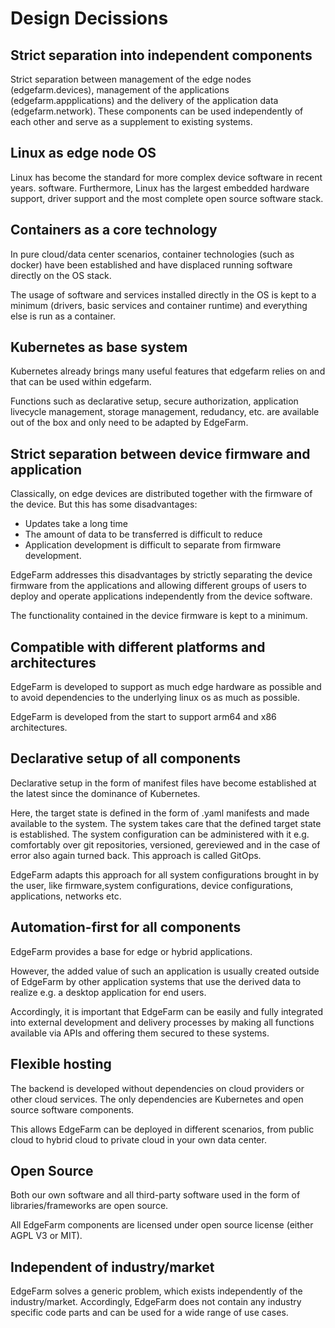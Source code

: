 # Design Decissions

## Strict separation into independent components

Strict separation between management of the edge nodes (edgefarm.devices), management of the applications (edgefarm.appplications) and the delivery of the application data (edgefarm.network).
These components can be used independently of each other and serve as a supplement to existing systems.

## Linux as edge node OS

Linux has become the standard for more complex device software in recent years.
software. Furthermore, Linux has the largest embedded hardware support,
driver support and the most complete open source software stack.

## Containers as a core technology

In pure cloud/data center scenarios, container technologies (such as docker) have been established and have displaced running software directly on the OS stack.

The usage of software and services installed directly in the OS is kept to a minimum (drivers, basic services and container runtime) and everything else is run as a container.

## Kubernetes as base system

Kubernetes already brings many useful features that edgefarm relies on and that can be used within edgefarm.

Functions such as declarative setup, secure authorization, application livecycle management, storage management, redudancy, etc. are available out of the box and only need to be adapted by EdgeFarm.

## Strict separation between device firmware and application

Classically, on edge devices are distributed together with the firmware of the device. But this has some disadvantages:

* Updates take a long time
* The amount of data to be transferred is difficult to reduce
* Application development is difficult to separate from firmware development.

EdgeFarm addresses this disadvantages by strictly separating the device firmware from the applications and allowing different groups of users to deploy and operate applications independently from the device software.

The functionality contained in the device firmware is kept to a minimum.

## Compatible with different platforms and architectures

EdgeFarm is developed to support as much edge hardware as possible and to avoid dependencies to the underlying linux os as much as possible.

EdgeFarm is developed from the start to support arm64 and x86 architectures.

## Declarative setup of all components

Declarative setup in the form of manifest files have become established at the latest since the dominance of Kubernetes.

Here, the target state is defined in the form of .yaml manifests and made available to the system. The system takes care that the defined target state is established. The system configuration can be administered with it e.g. comfortably over git repositories, versioned, gereviewed and in the case of error also again turned back. This approach is called GitOps.

EdgeFarm adapts this approach for all system configurations brought in by the user, like firmware,system configurations, device configurations, applications, networks etc.

## Automation-first for all components

EdgeFarm provides a base for edge or hybrid applications.

However, the added value of such an application is usually created outside of EdgeFarm by other application systems that use the derived data to realize e.g. a desktop application for end users.

Accordingly, it is important that EdgeFarm can be easily and fully integrated into external development and delivery processes by making all functions available via APIs and offering them secured to these systems.

## Flexible hosting

The backend is developed without dependencies on cloud providers or other cloud services. The only dependencies are Kubernetes and open source software components.

This allows EdgeFarm can be deployed in different scenarios, from public cloud to hybrid cloud to private cloud in your own data center.

## Open Source

Both our own software and all third-party software used in the form of
libraries/frameworks are open source.

All EdgeFarm components are licensed under open source license (either AGPL V3 or MIT).

## Independent of industry/market

EdgeFarm solves a generic problem, which exists independently of the industry/market.
Accordingly, EdgeFarm does not contain any industry specific code parts and can be used for a wide range of use cases.
